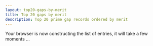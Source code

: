 ```yaml
---
layout: top20-gaps-by-merit
title: Top 20 gaps by merit
description: Top 20 prime gap records ordered by merit
---
```

<style type="text/css">
    .concise {margin:0; padding:0; line-height: 1.1em;}
    #gaps {min-height: 10em; margin-top: 1.6em}
</style>
<div class="ui vertical segment">
  <div class="ui page grid">
    <div class="column">
        <div class="row">
            <div class="ui centered inline inverted dimmer">
              <div class="ui text loader">Your browser is now constructing the list of entries, it will take a few moments ...</div>
            </div>
            <div id="gaps"></div>
        </div>
    </div>
  </div>
</div>
